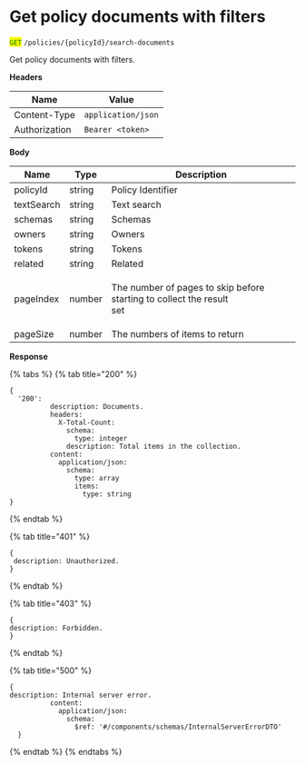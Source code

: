 # Get policy documents with filters

<mark style="color:green;">`GET`</mark> `/policies/{policyId}/search-documents`

Get policy documents with filters.

**Headers**

| Name          | Value              |
| ------------- | ------------------ |
| Content-Type  | `application/json` |
| Authorization | `Bearer <token>`   |

**Body**

| Name       | Type   | Description                                                                     |
| ---------- | ------ | ------------------------------------------------------------------------------- |
| policyId   | string | Policy Identifier                                                               |
| textSearch | string | Text search                                                                     |
| schemas    | string | Schemas                                                                         |
| owners     | string | Owners                                                                          |
| tokens     | string | Tokens                                                                          |
| related    | string | Related                                                                         |
| pageIndex  | number | <p>The number of pages to skip before starting to collect the result<br>set</p> |
| pageSize   | number | The numbers of items to return                                                  |

**Response**

{% tabs %}
{% tab title="200" %}
```json5
{
  '200':
          description: Documents.
          headers:
            X-Total-Count:
              schema:
                type: integer
              description: Total items in the collection.
          content:
            application/json:
              schema:
                type: array
                items:
                  type: string
}
```
{% endtab %}

{% tab title="401" %}
```json5
{
 description: Unauthorized.
}
```
{% endtab %}

{% tab title="403" %}
```json5
{
description: Forbidden.
}
```
{% endtab %}

{% tab title="500" %}
```json5
{
description: Internal server error.
          content:
            application/json:
              schema:
                $ref: '#/components/schemas/InternalServerErrorDTO'
  }
```
{% endtab %}
{% endtabs %}
